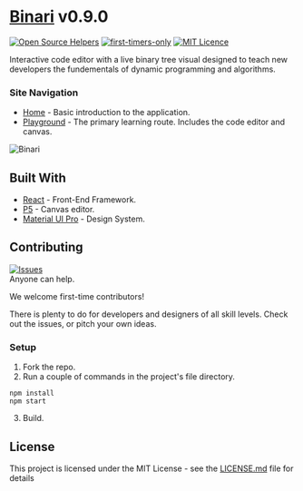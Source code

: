 # [Binari](https://binari.netlify.com) v0.9.0

[![Open Source Helpers](https://www.codetriage.com/brandonarmand/binari/badges/users.svg)](https://www.codetriage.com/brandonarmand/binari)
[![first-timers-only](https://img.shields.io/badge/first--timers--only-friendly-blue.svg?style=flat-square)](https://www.firsttimersonly.com/)
[![MIT Licence](https://badges.frapsoft.com/os/mit/mit.png?v=103)](https://opensource.org/licenses/mit-license.php)

Interactive code editor with a live binary tree visual designed to teach new developers the fundementals of dynamic programming and algorithms.

### Site Navigation

* [Home](https://binari.netlify.com) - Basic introduction to the application.
* [Playground](https://binari.netlify.com/playground) - The primary learning route. Includes the code editor and canvas.

![Binari](https://user-images.githubusercontent.com/27185256/71960208-4a0fb980-31a9-11ea-9d6c-f264e024113a.png "Site Photo")

## Built With

* [React](https://reactjs.org) - Front-End Framework.
* [P5](https://p5js.org) - Canvas editor.
* [Material UI Pro](https://demos.creative-tim.com/material-dashboard-pro-react/#/documentation/tutorial) - Design System.

## Contributing
[![Issues](https://img.shields.io/github/issues-raw/tterb/PlayMusic.svg?maxAge=25000)](https://github.com/brandonarmand/binari/issues)  
Anyone can help.

We welcome first-time contributors!

There is plenty to do for developers and designers of all skill levels. Check out the issues, or pitch your own ideas.

### Setup
1) Fork the repo.
2) Run a couple of commands in the project's file directory.

```
npm install
npm start
```

3) Build.


## License

This project is licensed under the MIT License - see the [LICENSE.md](LICENSE.md) file for details
